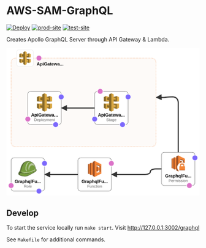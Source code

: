 # AWS-SAM-GraphQL
[![Deploy][deploy_badge]][deploy]
[![prod-site][prod_site_badge]][prod_site]
[![test-site][test_site_badge]][test_site]


Creates Apollo GraphQL Server through API Gateway & Lambda.

![Design][design]

## Develop
To start the service locally run `make start`. Visit http://127.0.0.1:3002/graphql

See `Makefile` for additional commands.

[deploy_badge]: https://github.com/rdok/aws-sam-graphql-template/workflows/Deploy/badge.svg
[deploy]: https://github.com/rdok/aws-sam-graphql-template/actions?query=workflow%3ADeploy
[test_site_badge]: https://img.shields.io/badge/test-grey?style=flat-square&logo=heroku
[test_site]: https://fvi7lp02ra.execute-api.eu-west-1.amazonaws.com/Prod/graphql
[prod_site_badge]: https://img.shields.io/badge/prod-grey?style=flat-square&logo=heroku
[prod_site]: https://l6019i1r7g.execute-api.eu-west-1.amazonaws.com/Prod/graphql
[design]: ./design.png
